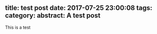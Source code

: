 title: test post
date: 2017-07-25 23:00:08
tags:
category:
abstract: A test post
---

This is a test
